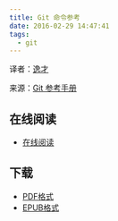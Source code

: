 ```yaml
---
title: Git 命令参考
date: 2016-02-29 14:47:41
tags:
  - git
---
```


译者：[逸才](http://cyj.me/)

来源：[Git 参考手册](http://gitref.justjavac.com/)

<!--more-->

## 在线阅读 ##

+ [在线阅读](http://wiki.jikexueyuan.com/project/git-reference/)

## 下载 ##

+ [PDF格式](http://wiki.jikexueyuan.com/download/git-reference/pdf/)
+ [EPUB格式](http://wiki.jikexueyuan.com/download/git-reference/epub/)
